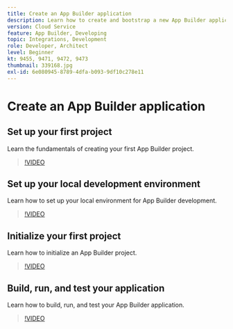 ```yaml
---
title: Create an App Builder application
description: Learn how to create and bootstrap a new App Builder application.
version: Cloud Service
feature: App Builder, Developing
topic: Integrations, Development
role: Developer, Architect
level: Beginner
kt: 9455, 9471, 9472, 9473
thumbnail: 339168.jpg
exl-id: 6e080945-8789-4dfa-b093-9df10c278e11
---
```

# Create an App Builder application

## Set up your first project

Learn the fundamentals of creating your first App Builder project.

>[!VIDEO](https://video.tv.adobe.com/v/339168/?quality=12&learn=on)

## Set up your local development environment

Learn how to set up your local environment for App Builder development.

>[!VIDEO](https://video.tv.adobe.com/v/339169/?quality=12&learn=on)

## Initialize your first project

Learn how to initialize an App Builder project.

>[!VIDEO](https://video.tv.adobe.com/v/339170/?quality=12&learn=on)

## Build, run, and test your application

Learn how to build, run, and test your App Builder application.

>[!VIDEO](https://video.tv.adobe.com/v/339171/?quality=12&learn=on)
